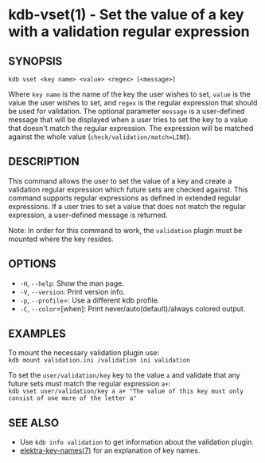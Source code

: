 kdb-vset(1) - Set the value of a key with a validation regular expression
=========================================================================

## SYNOPSIS

`kdb vset <key name> <value> <regex> [<message>]`

Where `key name` is the name of the key the user wishes to set, `value` is the value the user wishes to set, and `regex` is the regular expression that should be used for validation.
The optional parameter `message` is a user-defined message that will be displayed when a user tries to set the key to a value that doesn't match the regular expression.
The expression will be matched against the whole value (`check/validation/match=LINE`).


## DESCRIPTION

This command allows the user to set the value of a key and create a validation regular expression which future sets are checked against.
This command supports regular expressions as defined in extended regular expressions.
If a user tries to set a value that does not match the regular expression, a user-defined message is returned.

Note: In order for this command to work, the `validation` plugin must be mounted where the key resides.

## OPTIONS

- `-H`, `--help`:
  Show the man page.
- `-V`, `--version`:
  Print version info.
- `-p`, `--profile`=<profile>:
  Use a different kdb profile.
- `-C`, `--color`=[when]:
  Print never/auto(default)/always colored output.


## EXAMPLES

To mount the necessary validation plugin use:  
`kdb mount validation.ini /validation ini validation`

To set the `user/validation/key` key to the value `a` and validate that any future sets must match the regular expression `a+`:  
`kdb vset user/validation/key a a+ "The value of this key must only consist of one more of the letter a"`

## SEE ALSO

- Use `kdb info validation` to get information about the validation plugin.
- [elektra-key-names(7)](elektra-key-names.md) for an explanation of key names.